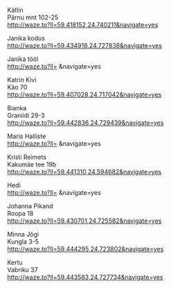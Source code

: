 Kätlin  
Pärnu mnt 102-25  
http://waze.to?ll=59.418152,24.740211&navigate=yes  
  
Janika kodus  
http://waze.to?ll=59.434918,24.727838&navigate=yes  
  
Janika tööl  
http://waze.to?ll= &navigate=yes  
  
Katrin Kivi  
Käo 70  
http://waze.to?ll=59.407028,24.717042&navigate=yes  
  
Bianka  
Graniidi 29-3  
http://waze.to?ll=59.442836,24.729439&navigate=yes  
  
Maris Halliste  
http://waze.to?ll= &navigate=yes  
  
Kristi Reimets  
Kakumäe tee 19b  
http://waze.to?ll=59.441310,24.594682&navigate=yes  
  
Hedi  
http://waze.to?ll= &navigate=yes  
  
Johanna Pikand  
Roopa 18  
http://waze.to?ll=59.430701,24.725582&navigate=yes  
  
  
Minna Jõgi  
Kungla 3-5  
http://waze.to?ll=59.444295,24.723802&navigate=yes  
  
Kertu  
Vabriku 37  
http://waze.to?ll=59.443583,24.727734&navigate=yes  
  
